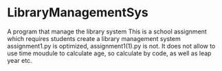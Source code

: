 # LibraryManagementSys
A program that manage the library system
This is a school assignment which requires students create a library management system
assignment1.py is optimized, assignment1(1).py is not.
It does not allow to use time moudule to calculate age, so calculate by code, as well as leap year etc.
